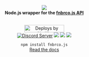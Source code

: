 <div align="center">
  <img src="https://i.switchblade.xyz/fnbrco.png"><br>
  <b>Node.js wrapper for the <a href="https://fnbr.co/api/docs">fnbrco.js API</a></b>
  <br><br>
  <p>
    <a href="https://netlify.com/"><img src="https://i.imgur.com/oJjg6fA.png" alt="Deploys by Netlify" width="128" height="24"></a>
    <br>
    <a href="https://support.switchblade.xyz/"><img src="https://img.shields.io/badge/dynamic/json.svg?style=flat-square?label=chat%20on%20Discord&colorB=7289DA&url=https%3A%2F%2Fdiscordapp.com%2Fapi%2Fservers%2F445203868624748555%2Fembed.json&query=%24.members.length&suffix=%20online" alt="Discord Server"/></a>
    <a href="https://travis-ci.org/SwitchbladeBot/fnbrco.js"><img src="https://api.travis-ci.org/SwitchbladeBot/fnbrco.js.svg?style=flat-square"/></a>
    <a href="https://david-dm.org/SwitchbladeBot/fnbrco.js"><img src="https://david-dm.org/SwitchbladeBot/fnbrco.js/status.svg?style=flat-square"/></a>
    <a href="https://david-dm.org/SwitchbladeBot/fnbrco.js?type=dev"><img src="https://david-dm.org/SwitchbladeBot/fnbrco.js/dev-status.svg?style=flat-square"/></a>
  </p>
  
  `npm install fnbrco.js`
  <br>
  <a href="https://fnbrcojs.switchblade.xyz/?api=fnbrco">Read the docs</a>
</div>
